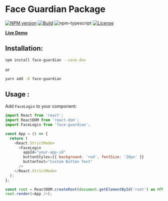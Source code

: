 # Face Guardian Package

[![NPM version][npm-image]][npm-url]
[![Build][github-build]][github-build-url]
![npm-typescript]
[![License][github-license]][github-license-url]

[**Live Demo**](https://cyvid7-darus10.github.io/face-guardian-npm/)

## Installation:

```bash
npm install face-guardian --save-dev
```

or

```bash
yarn add -D face-guardian
```

## Usage :

Add `FaceLogin` to your component:

```js
import React from 'react';
import ReactDOM from 'react-dom';
import FaceLogin from 'face-guardian';

const App = () => {
  return (
    <React.StrictMode>
      <FaceLogin
        appId="your-app-id"
        buttonStyles={{ background: 'red', fontSize: '20px' }}
        buttonText="Custom Button Text"
      />
    </React.StrictMode>
  );
};

const root = ReactDOM.createRoot(document.getElementById('root') as HTMLElement);
root.render(<App />);
```

[npm-url]: https://www.npmjs.com/package/face-guardian
[npm-image]: https://img.shields.io/npm/v/face-guardian
[github-license]: https://img.shields.io/github/license/Cyvid7-Darus10/face-guardian-npm
[github-license-url]: https://github.com/Cyvid7-Darus10/face-guardian-npm/blob/main/LICENSE
[github-build]: https://github.com/Cyvid7-Darus10/face-guardian-npm/actions/workflows/npm-publish.yml/badge.svg
[github-build-url]: https://github.com/Cyvid7-Darus10/face-guardian-npm/actions/workflows/npm-publish.yml
[npm-typescript]: https://img.shields.io/npm/types/face-guardian
